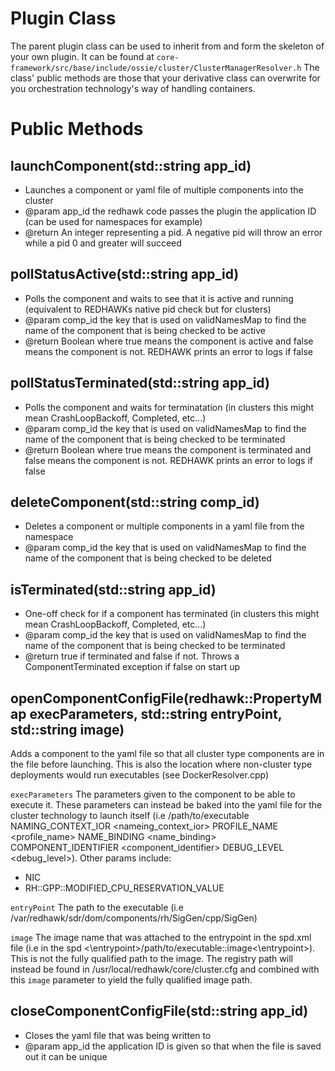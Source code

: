# Plugin Class
The parent plugin class can be used to inherit from and form the skeleton of your own plugin. It can be found at `core-framework/src/base/include/ossie/cluster/ClusterManagerResolver.h` The class' public methods are those that your derivative class can overwrite for you orchestration technology's way of handling containers.

# Public Methods
## launchComponent(std::string app_id)
* Launches a component or yaml file of multiple components into the cluster
* @param app_id the redhawk code passes the plugin the application ID (can be used for namespaces for example)
* @return An integer representing a pid. A negative pid will throw an error while a pid 0 and greater will succeed

## pollStatusActive(std::string app_id)
* Polls the component and waits to see that it is active and running (equivalent to REDHAWKs native pid check but for clusters)
* @param comp_id the key that is used on validNamesMap to find the name of the component that is being checked to be active
* @return Boolean where true means the component is active and false means the component is not. REDHAWK prints an error to logs if false

## pollStatusTerminated(std::string app_id)
* Polls the component and waits for terminatation (in clusters this might mean CrashLoopBackoff, Completed, etc...)
* @param comp_id the key that is used on validNamesMap to find the name of the component that is being checked to be terminated
* @return Boolean where true means the component is terminated and false means the component is not. REDHAWK prints an error to logs if false

## deleteComponent(std::string comp_id)
* Deletes a component or multiple components in a yaml file from the namespace
* @param comp_id the key that is used on validNamesMap to find the name of the component that is being checked to be deleted

## isTerminated(std::string app_id)
* One-off check for if a component has terminated (in clusters this might mean CrashLoopBackoff, Completed, etc...)
* @param comp_id the key that is used on validNamesMap to find the name of the component that is being checked to be terminated
* @return true if terminated and false if not. Throws a ComponentTerminated exception if false on start up

## openComponentConfigFile(redhawk::PropertyMap execParameters, std::string entryPoint, std::string image)
 Adds a component to the yaml file so that all cluster type components are in the file before launching. This is also the location where non-cluster type deployments would run executables (see DockerResolver.cpp)
 
`execParameters` The parameters given to the component to be able to execute it. These parameters can instead be baked into the yaml file for the cluster technology to launch itself 
(i.e /path/to/executable NAMING_CONTEXT_IOR <nameing_context_ior> PROFILE_NAME <profile_name> NAME_BINDING <name_binding> COMPONENT_IDENTIFIER <component_identifier> DEBUG_LEVEL <debug_level>).
Other params include:
* NIC
* RH::GPP::MODIFIED_CPU_RESERVATION_VALUE

`entryPoint` The path to the executable (i.e /var/redhawk/sdr/dom/components/rh/SigGen/cpp/SigGen)

`image` The image name that was attached to the entrypoint in the spd.xml file (i.e in the spd <\entrypoint>/path/to/executable::image<\entrypoint>). 
This is not the fully qualified path to the image. The registry path will instead be found in /usr/local/redhawk/core/cluster.cfg and combined with this `image` parameter to yield the fully qualified image path.

## closeComponentConfigFile(std::string app_id)
* Closes the yaml file that was being written to
* @param app_id the application ID is given so that when the file is saved out it can be unique




